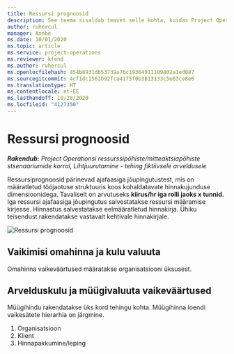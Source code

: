 ```yaml
---
title: Ressursi prognoosid
description: See teema sisaldab teavet selle kohta, kuidas Project Operationsis ressursiprognoose arvutatakse.
author: ruhercul
manager: Annbe
ms.date: 10/01/2020
ms.topic: article
ms.service: project-operations
ms.reviewer: kfend
ms.author: ruhercul
ms.openlocfilehash: 454b8931db53739a7bc19364911109802a1ed087
ms.sourcegitcommit: 4cf1dc1561b92fca4175f0b3813133c5e63ce8e6
ms.translationtype: HT
ms.contentlocale: et-EE
ms.lasthandoff: 10/28/2020
ms.locfileid: "4127350"
---
```

# <a name="resource-estimates"></a>Ressursi prognoosid

_**Rakendub:** Project Operationsi ressurssipõhiste/mitteaktsiapõhiste stsenaariumide korral,  Lihtjuurutamine - tehing fiktiivsele arveldusele_

Ressursiprognoosid pärinevad ajafaasiga jõupingutustest, mis on määratletud tööjaotuse struktuuris koos kohaldatavate hinnakujunduse dimensioonidega. Tavaliselt on arvutuseks **kiirus/hr iga rolli jaoks x tunnid.** Iga ressursi ajafaasiga jõupingutus salvestatakse ressursi määramise kirjesse. Hinnastus salvestatakse eelmääratletud hinnakirja. Ühiku teisendust rakendatakse vastavalt kehtivale hinnakirjale.

![Ressursi prognoosid](./media/navigation12.png)

## <a name="default-cost-price-and-cost-currency"></a>Vaikimisi omahinna ja kulu valuuta

Omahinna vaikeväärtused määratakse organisatsiooni üksusest.

## <a name="default-bill-rate-and-sales-currency"></a>Arvelduskulu ja müügivaluuta vaikeväärtused

Müügihindu rakendatakse üks kord tehingu kohta. Müügihinna loendi vaikesätete hierarhia on järgmine.

1. Organisatsioon
2. Klient
3. Hinnapakkumine/leping
